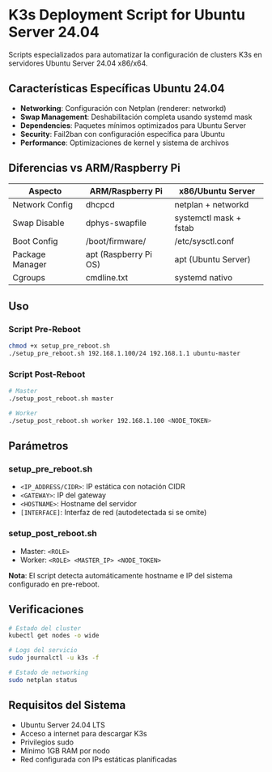 # K3s Deployment Script for Ubuntu Server 24.04

Scripts especializados para automatizar la configuración de clusters K3s en servidores Ubuntu Server 24.04 x86/x64.

## Características Específicas Ubuntu 24.04

- **Networking**: Configuración con Netplan (renderer: networkd)
- **Swap Management**: Deshabilitación completa usando systemd mask
- **Dependencies**: Paquetes mínimos optimizados para Ubuntu Server
- **Security**: Fail2ban con configuración específica para Ubuntu
- **Performance**: Optimizaciones de kernel y sistema de archivos

## Diferencias vs ARM/Raspberry Pi

| Aspecto | ARM/Raspberry Pi | x86/Ubuntu Server |
|---------|------------------|-------------------|
| Network Config | dhcpcd | netplan + networkd |
| Swap Disable | dphys-swapfile | systemctl mask + fstab |
| Boot Config | /boot/firmware/ | /etc/sysctl.conf |
| Package Manager | apt (Raspberry Pi OS) | apt (Ubuntu Server) |
| Cgroups | cmdline.txt | systemd nativo |

## Uso

### Script Pre-Reboot
```bash
chmod +x setup_pre_reboot.sh
./setup_pre_reboot.sh 192.168.1.100/24 192.168.1.1 ubuntu-master
```

### Script Post-Reboot
```bash
# Master
./setup_post_reboot.sh master

# Worker
./setup_post_reboot.sh worker 192.168.1.100 <NODE_TOKEN>
```

## Parámetros

### setup_pre_reboot.sh
- `<IP_ADDRESS/CIDR>`: IP estática con notación CIDR
- `<GATEWAY>`: IP del gateway
- `<HOSTNAME>`: Hostname del servidor
- `[INTERFACE]`: Interfaz de red (autodetectada si se omite)

### setup_post_reboot.sh
- Master: `<ROLE>`
- Worker: `<ROLE> <MASTER_IP> <NODE_TOKEN>`

**Nota**: El script detecta automáticamente hostname e IP del sistema configurado en pre-reboot.

## Verificaciones

```bash
# Estado del cluster
kubectl get nodes -o wide

# Logs del servicio
sudo journalctl -u k3s -f

# Estado de networking
sudo netplan status
```

## Requisitos del Sistema

- Ubuntu Server 24.04 LTS
- Acceso a internet para descargar K3s
- Privilegios sudo
- Mínimo 1GB RAM por nodo
- Red configurada con IPs estáticas planificadas